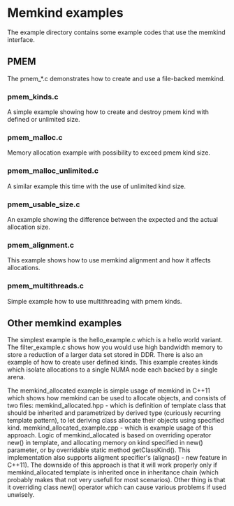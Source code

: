 # Memkind examples

The example directory contains some example codes that use the memkind
interface.

## PMEM

The pmem_*.c demonstrates how to create and use a file-backed memkind.

### pmem_kinds.c

A simple example showing how to create and destroy pmem kind with defined or unlimited size.

### pmem_malloc.c

Memory allocation example with possibility to exceed pmem kind size.

### pmem_malloc_unlimited.c

A similar example this time with the use of unlimited kind size.

### pmem_usable_size.c

An example showing the difference between the expected and the actual allocation size.

### pmem_alignment.c

This example shows how to use memkind alignment and how it affects allocations.

### pmem_multithreads.c

Simple example how to use multithreading with pmem kinds.

## Other memkind examples

The simplest example is the hello_example.c which is a hello world
variant.  The filter_example.c shows how you would use high bandwidth
memory to store a reduction of a larger data set stored in DDR. There is
also an example of how to create user defined kinds.  This example
creates kinds which isolate allocations to a single NUMA node each
backed by a single arena.

The memkind_allocated example is simple usage of memkind in C++11 which
shows how memkind can be used to allocate objects, and consists of two files:
memkind_allocated.hpp - which is definition of template class that should be
inherited and parametrized by derived type (curiously recurring template
pattern), to let deriving class allocate their objects using specified kind.
memkind_allocated_example.cpp - which is example usage of this approach.
Logic of memkind_allocated is based on overriding operator new() in template,
and allocating memory on kind specified in new() parameter, or by overridable
static method getClassKind(). This implementation also supports aligment
specifier's (alignas() - new feature in C++11).
The downside of this approach is that it will work properly only if
memkind_allocated template is inherited once in inheritance chain (which
probably makes that not very usefull for most scenarios). Other thing is that it
overriding class new() operator which can cause various problems if used
unwisely.